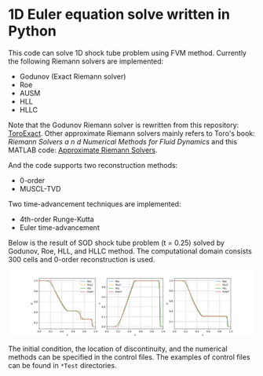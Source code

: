 # 1D Euler equation solve written in Python

This code can solve 1D shock tube problem using FVM method. Currently the following Riemann solvers are implemented:

* Godunov (Exact Riemann solver)
* Roe
* AUSM
* HLL
* HLLC

Note that the Godunov Riemann solver is rewritten from this repository: [ToroExact](https://github.com/tahandy/ToroExact). Other approximate Riemann solvers mainly refers to Toro's book: *Riemann Solvers a n d Numerical Methods for Fluid Dynamics* and this MATLAB code: [Approximate Riemann Solvers](https://github.com/wme7/ApproximateRiemannSolvers).

And the code supports two reconstruction methods:

* 0-order
* MUSCL-TVD

Two time-advancement techniques are implemented:

* 4th-order Runge-Kutta
* Euler time-advancement

Below is the result of SOD shock tube problem (t = 0.25) solved by Godunov, Roe, HLL, and HLLC method. The computational domain consists 300 cells and 0-order reconstruction is used.

<img src="./SOD.png" alt="SOD" style="zoom:50%;" />

The initial condition, the location of discontinuity, and the numerical methods can be specified in the control files. The examples of control files can be found in `*Test` directories.